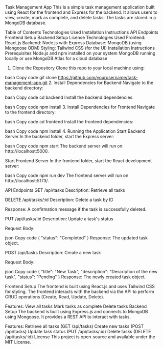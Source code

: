 Task Management App
This is a simple task management application built using React for the frontend and Express for the backend. It allows users to view, create, mark as complete, and delete tasks. The tasks are stored in a MongoDB database.

Table of Contents
Technologies Used
Installation Instructions
API Endpoints
Frontend Setup
Backend Setup
License
Technologies Used
Frontend: React.js
Backend: Node.js with Express
Database: MongoDB (using Mongoose ODM)
Styling: Tailwind CSS (for the UI)
Installation Instructions
Prerequisites
Node.js and npm installed on your system
MongoDB running locally or use MongoDB Atlas for a cloud database
1. Clone the Repository
Clone this repo to your local machine using:

bash
Copy code
git clone https://github.com/yourusername/task-management-app.git
2. Install Dependencies for Backend
Navigate to the backend directory:

bash
Copy code
cd backend
Install the backend dependencies:

bash
Copy code
npm install
3. Install Dependencies for Frontend
Navigate to the frontend directory:

bash
Copy code
cd frontend
Install the frontend dependencies:

bash
Copy code
npm install
4. Running the Application
Start Backend Server
In the backend folder, start the Express server:

bash
Copy code
npm start
The backend server will run on http://localhost:5000.

Start Frontend Server
In the frontend folder, start the React development server:

bash
Copy code
npm run dev
The frontend server will run on http://localhost:5173/.

API Endpoints
GET /api/tasks
Description: Retrieve all tasks

DELETE /api/tasks/:id
Description: Delete a task by ID

Response: A confirmation message if the task is successfully deleted.

PUT /api/tasks/:id
Description: Update a task's status

Request Body:

json
Copy code
{
  "status": "Completed"
}
Response: The updated task object.

POST /api/tasks
Description: Create a new task

Request Body:

json
Copy code
{
  "title": "New Task",
  "description": "Description of the new task",
  "status": "Pending"
}
Response: The newly created task object.

Frontend Setup
The frontend is built using React.js and uses Tailwind CSS for styling. The frontend interacts with the backend via the API to perform CRUD operations (Create, Read, Update, Delete).

Features:
View all tasks
Mark tasks as complete
Delete tasks
Backend Setup
The backend is built using Express.js and connects to MongoDB using Mongoose. It provides a REST API to interact with tasks.

Features:
Retrieve all tasks (GET /api/tasks)
Create new tasks (POST /api/tasks)
Update task status (PUT /api/tasks/:id)
Delete tasks (DELETE /api/tasks/:id)
License
This project is open-source and available under the MIT License.

